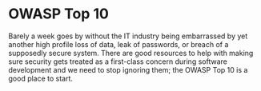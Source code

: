 # OWASP Top 10

Barely a week goes by without the IT industry being embarrassed by yet another high profile loss of data, leak of passwords, or breach of a supposedly secure system. There are good resources to help with making sure security gets treated as a first-class concern during software development and we need to stop ignoring them; the OWASP Top 10 is a good place to start.

